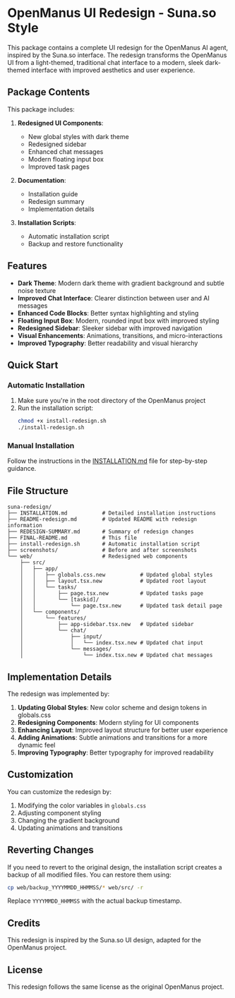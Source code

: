 # OpenManus UI Redesign - Suna.so Style

This package contains a complete UI redesign for the OpenManus AI agent, inspired by the Suna.so interface. The redesign transforms the OpenManus UI from a light-themed, traditional chat interface to a modern, sleek dark-themed interface with improved aesthetics and user experience.

## Package Contents

This package includes:

1. **Redesigned UI Components**:
   - New global styles with dark theme
   - Redesigned sidebar
   - Enhanced chat messages
   - Modern floating input box
   - Improved task pages

2. **Documentation**:
   - Installation guide
   - Redesign summary
   - Implementation details

3. **Installation Scripts**:
   - Automatic installation script
   - Backup and restore functionality

## Features

- **Dark Theme**: Modern dark theme with gradient background and subtle noise texture
- **Improved Chat Interface**: Clearer distinction between user and AI messages
- **Enhanced Code Blocks**: Better syntax highlighting and styling
- **Floating Input Box**: Modern, rounded input box with improved styling
- **Redesigned Sidebar**: Sleeker sidebar with improved navigation
- **Visual Enhancements**: Animations, transitions, and micro-interactions
- **Improved Typography**: Better readability and visual hierarchy

## Quick Start

### Automatic Installation

1. Make sure you're in the root directory of the OpenManus project
2. Run the installation script:
   ```bash
   chmod +x install-redesign.sh
   ./install-redesign.sh
   ```

### Manual Installation

Follow the instructions in the [INSTALLATION.md](./INSTALLATION.md) file for step-by-step guidance.

## File Structure

```
suna-redesign/
├── INSTALLATION.md           # Detailed installation instructions
├── README-redesign.md        # Updated README with redesign information
├── REDESIGN-SUMMARY.md       # Summary of redesign changes
├── FINAL-README.md           # This file
├── install-redesign.sh       # Automatic installation script
├── screenshots/              # Before and after screenshots
└── web/                      # Redesigned web components
    ├── src/
    │   ├── app/
    │   │   ├── globals.css.new           # Updated global styles
    │   │   ├── layout.tsx.new            # Updated root layout
    │   │   └── tasks/
    │   │       ├── page.tsx.new          # Updated tasks page
    │   │       └── [taskid]/
    │   │           └── page.tsx.new      # Updated task detail page
    │   └── components/
    │       └── features/
    │           ├── app-sidebar.tsx.new   # Updated sidebar
    │           └── chat/
    │               ├── input/
    │               │   └── index.tsx.new # Updated chat input
    │               └── messages/
    │                   └── index.tsx.new # Updated chat messages
```

## Implementation Details

The redesign was implemented by:

1. **Updating Global Styles**: New color scheme and design tokens in globals.css
2. **Redesigning Components**: Modern styling for UI components
3. **Enhancing Layout**: Improved layout structure for better user experience
4. **Adding Animations**: Subtle animations and transitions for a more dynamic feel
5. **Improving Typography**: Better typography for improved readability

## Customization

You can customize the redesign by:

1. Modifying the color variables in `globals.css`
2. Adjusting component styling
3. Changing the gradient background
4. Updating animations and transitions

## Reverting Changes

If you need to revert to the original design, the installation script creates a backup of all modified files. You can restore them using:

```bash
cp web/backup_YYYYMMDD_HHMMSS/* web/src/ -r
```

Replace `YYYYMMDD_HHMMSS` with the actual backup timestamp.

## Credits

This redesign is inspired by the Suna.so UI design, adapted for the OpenManus project.

## License

This redesign follows the same license as the original OpenManus project.